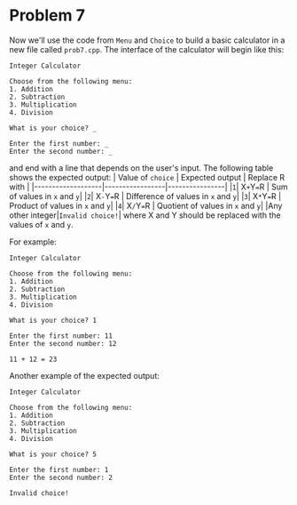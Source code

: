 # Problem 7
Now we'll use the code from `Menu` and `Choice` to build a basic calculator in a new file called `prob7.cpp`. The interface of the calculator will begin like this:
```
Integer Calculator

Choose from the following menu:
1. Addition
2. Subtraction
3. Multiplication
4. Division

What is your choice? _

Enter the first number: _
Enter the second number: _

```
and end with a line that depends on the user's input. The following table shows the expected output:
| Value of `choice` | Expected output | Replace R with |
|-------------------|-----------------|----------------|
|`1`| X` + `Y` = `R | Sum of values in `x` and `y`|
|`2`| X` - `Y` = `R | Difference of values in `x` and `y`|
|`3`| X` * `Y` = `R | Product of values in `x` and `y`|
|`4`| X` / `Y` = `R | Quotient of values in `x` and `y`|
|Any other integer|`Invalid choice!`|
where X and Y should be replaced with the values of `x` and `y`.

For example:
```
Integer Calculator

Choose from the following menu:
1. Addition
2. Subtraction
3. Multiplication
4. Division

What is your choice? 1

Enter the first number: 11
Enter the second number: 12

11 + 12 = 23
```

Another example of the expected output:
```
Integer Calculator

Choose from the following menu:
1. Addition
2. Subtraction
3. Multiplication
4. Division

What is your choice? 5

Enter the first number: 1  
Enter the second number: 2

Invalid choice!
```